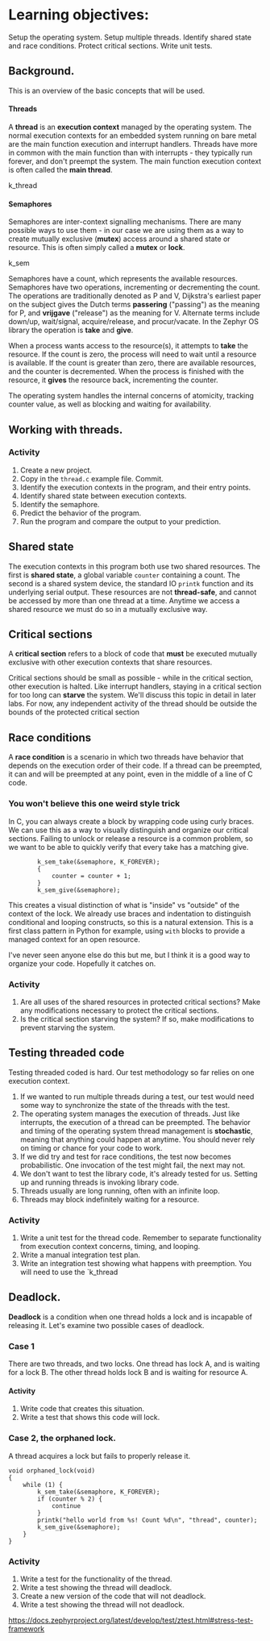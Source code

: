 # Learning objectives:
Setup the operating system.
Setup multiple threads.
Identify shared state and race conditions.
Protect critical sections.
Write unit tests.

## Background.
This is an overview of the basic concepts that will be used.
#### Threads
A **thread** is an __execution context__ managed by the operating system. The normal execution contexts for an embedded system running on bare metal are the main function execution and interrupt handlers. Threads have more in common with the main function than with interrupts - they typically run forever, and don't preempt the system. The main function execution context is often called the __main thread__.

k_thread

#### Semaphores
Semaphores are inter-context signalling mechanisms. There are many possible ways to use them - in our case we are using them as a way to create mutually exclusive (__mutex__) access around a shared state or resource. This is often simply called a __mutex__ or __lock__.

k_sem

Semaphores have a count, which represents the available resources. Semaphores have two operations, incrementing or decrementing the count.
The operations are traditionally denoted as P and V, Dijkstra's earliest paper on the subject gives the Dutch terms __passering__ ("passing") as the meaning for P, and __vrijgave__ ("release") as the meaning for V.
Alternate terms include down/up, wait/signal, acquire/release, and procur/vacate. In the Zephyr OS library the operation is **take** and **give**.

When a process wants access to the resource(s), it attempts to __take__ the resource. If the count is zero, the process will need to wait until a resource is available. If the count is greater than zero, there are available resources, and the counter is decremented.  When the process is finished with the resource, it __gives__ the resource back, incrementing the counter.

The operating system handles the internal concerns of atomicity, tracking counter value, as well as blocking and waiting for availability.

## Working with threads.
### Activity
1. Create a new project.
2. Copy in the `thread.c` example file. Commit.
3. Identify the execution contexts in the program, and their entry points.
4. Identify shared state between execution contexts.
5. Identify the semaphore.
6. Predict the behavior of the program.
7. Run the program and compare the output to your prediction.

## Shared state
The execution contexts in this program both use two shared resources. The first is __shared state__, a global variable `counter` containing a count. The second is a shared system device, the standard IO `printk` function and its underlying serial output. These resources are not __thread-safe__, and cannot be accessed by more than one thread at a time. Anytime we access a shared resource we must do so in a mutually exclusive way.

## Critical sections
A __critical section__ refers to a block of code that **must** be executed mutually exclusive with other execution contexts that share resources.

Critical sections should be small as possible - while in the critical section, other execution is halted. Like interrupt handlers, staying in a critical section for too long can __starve__ the system. We'll discuss this topic in detail in later labs. For now, any independent activity of the thread should be outside the bounds of the protected critical section

## Race conditions
A __race condition__ is a scenario in which two threads have behavior that depends on the execution order of their code. If a thread can be preempted, it can and will be preempted at any point, even in the middle of a line of C code.

### You won't believe this one weird style trick
In C, you can always create a block by wrapping code using curly braces. We can use this as a way to visually distinguish and organize our critical sections. Failing to unlock or release a resource is a common problem, so we want to be able to quickly verify that every take has a matching give.
```
        k_sem_take(&semaphore, K_FOREVER);
        {
            counter = counter + 1;
        }
        k_sem_give(&semaphore);
```
This creates a visual distinction of what is "inside" vs "outside" of the context of the lock. We already use braces and indentation to distinguish conditional and looping constructs, so this is a natural extension. This is a first class pattern in Python for example, using `with` blocks to provide a managed context for an open resource.

I've never seen anyone else do this but me, but I think it is a good way to organize your code. Hopefully it catches on.


### Activity
1. Are all uses of the shared resources in protected critical sections? Make any modifications necessary to protect the critical sections.
2. Is the critical section starving the system? If so, make modifications to prevent starving the system.

## Testing threaded code
Testing threaded coded is hard. Our test methodology so far relies on one execution context.
1. If we wanted to run multiple threads during a test, our test would need some way to synchronize the state of the threads with the test.
2. The operating system manages the execution of threads. Just like interrupts, the execution of a thread can be preempted. The behavior and timing of the operating system thread management is __stochastic__, meaning that anything could happen at anytime. You should never rely on timing or chance for your code to work.
3. If we did try and test for race conditions, the test now becomes probabilistic. One invocation of the test might fail, the next may not.
4. We don't want to test the library code, it's already tested for us. Setting up and running threads is invoking library code.
5. Threads usually are long running, often with an infinite loop.
6. Threads may block indefinitely waiting for a resource.

### Activity
1. Write a unit test for the thread code. Remember to separate functionality from execution context concerns, timing, and looping.
2. Write a manual integration test plan.
3. Write an integration test showing what happens with preemption. You will need to use the `k_thread

## Deadlock.
__Deadlock__ is a condition when one thread holds a lock and is incapable of releasing it.
Let's examine two possible cases of deadlock.
### Case 1
There are two threads, and two locks.
One thread has lock A, and is waiting for a lock B. The other thread holds lock B and is waiting for resource A.

#### Activity
1. Write code that creates this situation.
2. Write a test that shows this code will lock.

### Case 2, the orphaned lock.
A thread acquires a lock but fails to properly release it.
```
void orphaned_lock(void)
{
    while (1) {
        k_sem_take(&semaphore, K_FOREVER);
        if (counter % 2) {
            continue
        }
        printk("hello world from %s! Count %d\n", "thread", counter);
        k_sem_give(&semaphore);
    }
}
```
### Activity
1. Write a test for the functionality of the thread.
2. Write a test showing the thread will deadlock.
3. Create a new version of the code that will not deadlock.
4. Write a test showing the thread will not deadlock.

https://docs.zephyrproject.org/latest/develop/test/ztest.html#stress-test-framework
